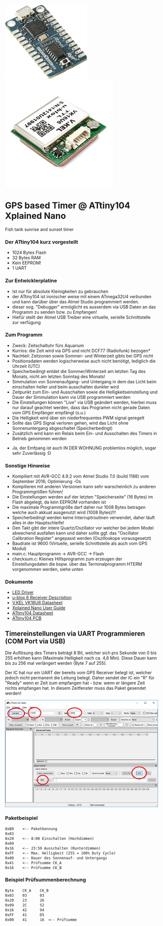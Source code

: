 ![Logo](https://raw.githubusercontent.com/sh3bang/sunrisetimer/master/resources/ATtiny104.png)
![UBLOX VK16U6](https://raw.githubusercontent.com/sh3bang/sunrisetimer/master/resources/UBLOX-vk16u6.jpg)

# GPS based Timer @ ATtiny104 Xplained Nano
Fish tank sunrise and sunset timer


### Der ATtiny104 kurz vorgestellt
- 1024 Bytes Flash
- 32 Bytes RAM
- Kein EEPROM!
- 1 UART

### Zur Entwicklerplatine
- Ist nur für absolute Kleinigkeiten zu gebrauchen
- der ATtiny104 ist ironischer weise mit einem ATmega32U4 verbunden und kann darüber über das Atmel Studio programmiert werden.
- dieser sog. "Debugger" ermöglicht es ausserdem via USB Daten an das Programm zu senden bzw. zu Empfangen!
- Hiefür stellt der Atmel USB Treiber eine virtuelle, serielle Schnittstelle zur verfügung

### Zum Programm
- Zweck: Zeitschaltuhr fürs Aquarium
- Kurrios: die Zeit wird via GPS und nicht DCF77 (Radiofunk) bezogen*
- Nachteil: Zeitzonen sowie Sommer- und Winterzeit gibts bei GPS nicht
- Positionsdaten werden logischerweise auch nicht benötigt, lediglich die Uhrzeit (UTC)
- Speicherbedingt entdet die Sommer/Winterzeit am letzten Tag des Monats, nicht am letzten Sonntag des Monats!
- Simmulation von Sonnenaufgang- und Untergang in dem das Licht beim einschalten heller und beim ausschalten dunkler wird
- Zeitpunkt zum Ein- und Ausschalten sowie die Helligkeitseinstellung und Dauer der Simmulation kann via USB programmiert werden
- Die Einstellungen können "Live" via USB geändert werden, hierbei muss nur darauf geachtet werden, dass das Programm nicht gerade Daten vom GPS Empfänger empfängt (s.u.)
- Die Helligkeit wird über ein niederfrequentes PWM signal geregelt
- Sollte das GPS Signal verloren gehen, wird das Licht ohne Sonnenuntergang abgeschaltet (Speicherbedingt)
- Zusätzlich wird kann ein Relais beim Ein- und Ausschalten des Timers in Betrieb genommen werden

* Ja, der Emfpang ist auch IN DER WOHNUNG problemlos möglich, sogar sehr Zuverlässig :D


### Sonstige Hinweise
- Kompiliert mit AVR-GCC 4.9.2 vom Atmel Studio 7.0 (build 1188) vom September 2016; Optimierung -Os
- Kompilieren mit anderen Versionen kann sehr warscheinlich zu anderen Programmgrößen führen!
- Die Einstellungen werden auf der letzten "Speicherseite" (16 Bytes) im Flash abgelegt, da kein EEPROM vorhanden ist
- Die maximale Programmgröße darf daher nur 1008 Bytes betragen welche auch akkuat ausgenutzt wird (1008 Bytes)!!!
- Speicherbedingt werden keine Interruptroutinen verwendet, daher läuft alles in der Hauptschleife!
- Den Takt gibt der intere Quartz/Oszillator vor welcher bei jedem Model abwechend ausfallen kann und daher sollte ggf. das "Oscillator Calibration Register" angepasst werden (Oszilloskope vorausgesetzt)
- Baudrate ist 9600 (Virtuelle, serielle Schnittstelle als auch vom GPS Modul)
- main.c: Hauptprogramm -> AVR-GCC -> Flash
- checksum.c: Kleines Hilfsprogramm zum erzeugen der Einstellungsdaten die bspw. über das Terminalprogramm HTERM vorgenommen werden, siehe unten


### Dokumente

- [LED Driver](https://raw.githubusercontent.com/sh3bang/sunrisetimer/master/resources/ELG-100-C-spec-806035.pdf)
- [u-blox 6 Receiver Description](https://raw.githubusercontent.com/sh3bang/sunrisetimer/master/resources/u-blox-6-Receiver-Description.pdf)
- [V.KEL VK16U6 Datasheet](https://raw.githubusercontent.com/sh3bang/sunrisetimer/master/resources/VK16u6.rtf)
- [Xplained Nano User Guide](https://raw.githubusercontent.com/sh3bang/sunrisetimer/master/resources/Atmel-42671-ATtiny104-Xplained-Nano_User-Guide.pdf)
- [ATtiny104 Datasheet](https://raw.githubusercontent.com/sh3bang/sunrisetimer/master/resources/Atmel-42505-8-bit-AVR-Microcontrollers-ATtiny102-ATtiny104_Datasheet.pdf)
- [ATtiny104 PCB](https://raw.githubusercontent.com/sh3bang/sunrisetimer/master/resources/ATtiny104_Xplained_Nano_design_documentation_release_rev2.pdf)

## Timereinstellungen via UART Programmieren (COM Port via USB)

Die Auflösung des Timers beträgt 8 Bit, welcher sich pro Sekunde von 0 bis 255 erhöhen kann (Maximale Helligkeit nach ca. 4,6 Min).
Diese Dauer kann bis zu 256 mal verlängert werden (Byte 7 auf 255).

Der IC hat nur ein UART der bereits vom GPS Receiver belegt ist, welcher jedoch nicht permanent die Leitung belegt.
Daher sendet der IC ein "R" für "Ready" wenn er Zeit zum empfangen hat - bzw. wenn er längere Zeit nichts empfangen hat. In diesem Zeitfenster muss das Paket gesendet werden!

![HTERM](https://raw.githubusercontent.com/sh3bang/sunrisetimer/master/resources/hterm.jpg)


### Paketbeispiel
````
0xB9	<-- Paketkennung
0x03
0x20	<-- 8:00 Einschalten (Hochdimmen)
0x09
0x16	<-- 23:59 Ausschalten (Runterdimmen)
0xFF	<-- Max. Helligkeit (255 = 100% Duty Cycle)
0x00	<-- Dauer des Sonnenauf- und Untergangs
0x41	<-- Prüfsumme CK_A
0x16	<-- Prüfsumme CK_B
````

### Beispiel Prüfsummenberechnung
````
Byte	CK_A	CK_B
0x03	03		03
0x20	23		26
0x09	2C		52
0x16	42		94
0xFF	41		D5
0x00	41		16	<-- Prüfsumme
````